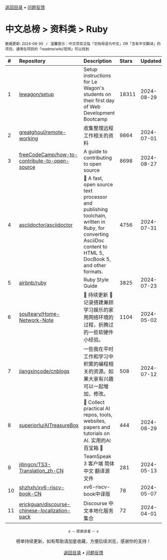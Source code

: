 <a href="https://github.com/GrowingGit/GitHub-Chinese-Top-Charts#github中文排行榜">返回目录</a> • <a href="/content/docs/feedback.md">问题反馈</a>

# 中文总榜 > 资料类 > Ruby
<sub>数据更新: 2024-08-30&nbsp;&nbsp;&nbsp;/&nbsp;&nbsp;&nbsp;温馨提示：中文项目泛指「文档母语为中文」OR「含有中文翻译」的项目，通常在项目的「readme/wiki/官网」可以找到</sub>

|#|Repository|Description|Stars|Updated|
|:-|:-|:-|:-|:-|
|1|[lewagon/setup](https://github.com/lewagon/setup)|Setup instructions for Le Wagon's students on their first day of Web Development Bootcamp|18311|2024-08-29|
|2|[greatghoul/remote-working](https://github.com/greatghoul/remote-working)|收集整理远程工作相关的资料|9864|2024-07-01|
|3|[freeCodeCamp/how-to-contribute-to-open-source](https://github.com/freeCodeCamp/how-to-contribute-to-open-source)|A guide to contributing to open source|8698|2024-08-27|
|4|[asciidoctor/asciidoctor](https://github.com/asciidoctor/asciidoctor)|:gem: A fast, open source text processor and publishing toolchain, written in Ruby, for converting AsciiDoc content to HTML 5, DocBook 5, and other formats.|4756|2024-07-31|
|5|[airbnb/ruby](https://github.com/airbnb/ruby)|Ruby Style Guide|3825|2024-07-23|
|6|[soulteary/Home-Network-Note](https://github.com/soulteary/Home-Network-Note)|🚧 持续更新 🚧 记录搭建兼顾学习娱乐的家用网络环境的过程，折腾过的一些软硬件小经验。|1104|2024-05-02|
|7|[jiangxincode/cnblogs](https://github.com/jiangxincode/cnblogs)|一些我在平时工作和学习中积累的编程相关的资源。如果大家有兴趣可以一起增加，修改。|508|2024-07-12|
|8|[superiorlu/AITreasureBox](https://github.com/superiorlu/AITreasureBox)|🤖 Collect practical AI repos, tools, websites, papers and tutorials on AI. 实用的AI百宝箱 💎 |444|2024-08-29|
|9|[jitingcn/TS3-Translation_zh-CN](https://github.com/jitingcn/TS3-Translation_zh-CN)|TeamSpeak 3 客户端 简体中文 翻译源文件|281|2024-05-13|
|10|[shzhxh/xv6-riscv-book-CN](https://github.com/shzhxh/xv6-riscv-book-CN)|xv6-riscv-book中译版|78|2024-05-07|
|11|[erickguan/discourse-chinese-localization-pack](https://github.com/erickguan/discourse-chinese-localization-pack)|Discourse 中文本地化服务集合|72|2024-04-01|

<div align="center">
    <p><sub>↓ -- 感谢读者 -- ↓</sub></p>
    榜单持续更新，如有帮助请加星收藏，方便后续浏览，感谢你的支持！
</div>

<br/>

<div align="center"><a href="https://github.com/GrowingGit/GitHub-Chinese-Top-Charts#github中文排行榜">返回目录</a> • <a href="/content/docs/feedback.md">问题反馈</a></div>

